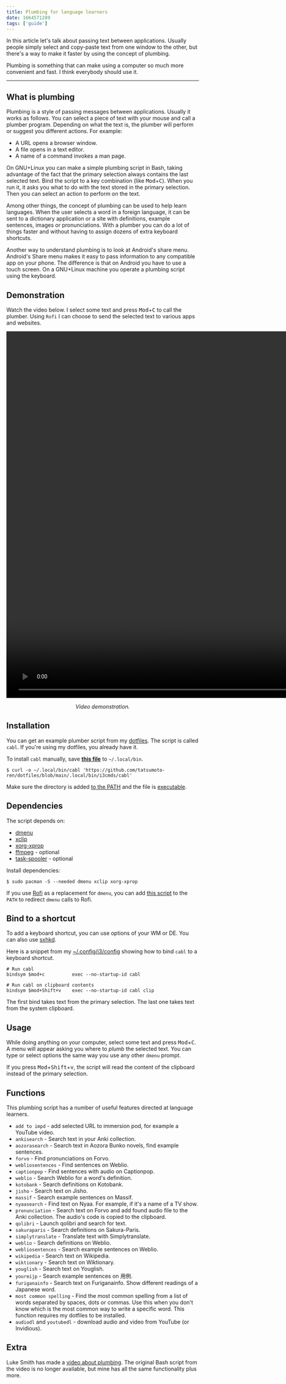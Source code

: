 ```yaml
---
title: Plumbing for language learners
date: 1664571289
tags: ['guide']
---
```


In this article let's talk about passing text between applications.
Usually people simply select and copy-paste text from one window to the other,
but there's a way to make it faster by using the concept of plumbing.

Plumbing is something that can make using a computer so much more convenient and fast.
I think everybody should use it.

****

## What is plumbing

Plumbing is a style of passing messages between applications.
Usually it works as follows.
You can select a piece of text with your mouse and call a plumber program.
Depending on what the text is,
the plumber will perform or suggest you different actions. For example:

* A URL opens a browser window.
* A file opens in a text editor.
* A name of a command invokes a man page.

On GNU+Linux
you can make a simple plumbing script in Bash,
taking advantage of the fact that
the primary selection always contains the last selected text.
Bind the script to a key combination (like <kbd>Mod</kbd>+<kbd>C</kbd>).
When you run it,
it asks you what to do with the text stored in the primary selection.
Then you can select an action to perform on the text.

Among other things,
the concept of plumbing can be used to help learn languages.
When the user selects a word in a foreign language,
it can be sent to a dictionary application
or a site with definitions, example sentences, images or pronunciations.
With a plumber you can do a lot of things faster
and without having to assign dozens of extra keyboard shortcuts.

Another way to understand plumbing is to look at Android's share menu.
Android's Share menu makes it easy to pass information to any compatible app on your phone.
The difference is that on Android you have to use a touch screen.
On a GNU+Linux machine you operate a plumbing script using the keyboard.

## Demonstration

Watch the video below.
I select some text and press <kbd>Mod</kbd>+<kbd>C</kbd> to call the plumber.
Using `Rofi` I can choose to send the selected text to various apps and websites.

<video width="1920" muted loop controls>
	<source src="https://nerdsin.space/_matrix/media/r0/download/nerdsin.space/9c5a600087544c8d81ff3bd6d30f5389c78652fb" type="video/mp4">
</video>
<p align="center"><i>Video demonstration.</i></p>

## Installation

You can get an example plumber script from my [dotfiles](https://github.com/tatsumoto-ren/dotfiles).
The script is called `cabl`.
If you're using my dotfiles, you already have it.

To install `cabl` manually,
save **[this file](https://github.com/tatsumoto-ren/dotfiles/blob/main/.local/bin/i3cmds/cabl)**
to `~/.local/bin`.

```
$ curl -o ~/.local/bin/cabl 'https://github.com/tatsumoto-ren/dotfiles/blob/main/.local/bin/i3cmds/cabl'
```

Make sure the directory is added [to the PATH](how-do-i-add-a-directory-to-the-path.html)
and the file is [executable](how-do-i-make-a-file-executable.html).

## Dependencies

The script depends on:

* [dmenu](https://wiki.archlinux.org/title/Dmenu)
* [xclip](https://archlinux.org/packages/?name=xclip)
* [xorg-xprop](https://archlinux.org/packages/?name=xorg-xprop)
* [ffmpeg](https://wiki.archlinux.org/title/FFmpeg) - optional
* [task-spooler](https://aur.archlinux.org/packages/task-spooler) - optional

Install dependencies:

```
$ sudo pacman -S --needed dmenu xclip xorg-xprop
```

If you use [Rofi](https://wiki.archlinux.org/title/Rofi) as a replacement for `dmenu`,
you can add [this script](https://github.com/tatsumoto-ren/dotfiles/blob/main/.local/bin/dmenu)
to the `PATH` to redirect `dmenu` calls to Rofi.

## Bind to a shortcut

To add a keyboard shortcut,
you can use options of your WM or DE.
You can also use [sxhkd](https://archlinux.org/packages/?name=sxhkd).

Here is a snippet from my
[~/.config/i3/config](https://github.com/tatsumoto-ren/dotfiles/blob/main/.config/i3/config)
showing how to bind `cabl` to a keyboard shortcut.

```
# Run cabl
bindsym $mod+c          exec --no-startup-id cabl

# Run cabl on clipboard contents
bindsym $mod+Shift+v    exec --no-startup-id cabl clip
```

The first bind takes text from the primary selection.
The last one takes text from the system clipboard.

## Usage

While doing anything on your computer,
select some text and press <kbd>Mod</kbd>+<kbd>C</kbd>.
A menu will appear asking you where to *plumb* the selected text.
You can type or select options the same way you use any other `dmenu` prompt.

If you press <kbd>Mod</kbd>+<kbd>Shift</kbd>+<kbd>v</kbd>,
the script will read the content of the clipboard instead of the primary selection.

## Functions

This plumbing script has a number of useful features directed at language learners.

* `add to impd` - add selected URL to immersion pod, for example a YouTube video.
* `ankisearch` - Search text in your Anki collection.
* `aozorasearch` - Search text in Aozora Bunko novels, find example sentences.
* `forvo` - Find pronunciations on Forvo.
* `webliosentences` - Find sentences on Weblio.
* `captionpop` - Find sentences with audio on Captionpop.
* `weblio` - Search Weblio for a word's definition.
* `kotobank` - Search definitions on Kotobank.
* `jisho` - Search text on Jisho.
* `massif` - Search example sentences on Massif.
* `nyaasearch` - Find text on Nyaa. For example, if it's a name of a TV show.
* `pronunciation` - Search text on Forvo and add found audio file to the Anki collection.
  The audio's code is copied to the clipboard.
* `qolibri` - Launch qolibri and search for text.
* `sakuraparis` - Search definitions on Sakura-Paris.
* `simplytranslate` - Translate text with Simplytranslate.
* `weblio` - Search definitions on Weblio.
* `webliosentences` - Search example sentences on Weblio.
* `wikipedia` - Search text on Wikipedia.
* `wiktionary` - Search text on Wiktionary.
* `youglish` - Search text on Youglish.
* `youreijp` - Search example sentences on 用例.
* `furiganainfo` - Search text on Furiganainfo. Show different readings of a Japanese word.
* `most common spelling` - Find the most common spelling from a list of words separated by spaces, dots or commas.
  Use this when you don't know which is the most common way to write a specific word.
  This function requires my dotfiles to be installed.
* `audiodl` and `youtubedl` - download audio and video from YouTube (or Invidious).

## Extra

Luke Smith has made a
[video about plumbing](https://odysee.com/@Luke:7/plumbing-in-linux-la-plan-9-from-bell:e).
The original Bash script from the video is no longer available,
but mine has all the same functionality plus more.
